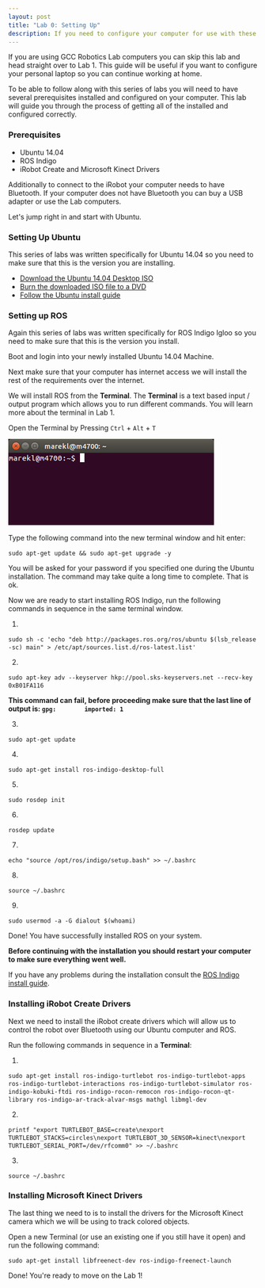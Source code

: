 ```yaml
---
layout: post
title: "Lab 0: Setting Up"
description: If you need to configure your computer for use with these labs start here!
---
```


If you are using GCC Robotics Lab computers you can skip this lab and head 
straight over to Lab 1. This guide will be useful if you want to configure your 
personal laptop so you can continue working at home.

To be able to follow along with this series of labs you will need to have 
several prerequisites installed and configured on your computer. This lab will 
guide you through the process of getting all of the installed and configured 
correctly.

### Prerequisites

* Ubuntu 14.04
* ROS Indigo
* iRobot Create and Microsoft Kinect Drivers

Additionally to connect to the iRobot your computer needs to have Bluetooth. If
your computer does not have Bluetooth you can buy a USB adapter or use the Lab 
computers.

Let's jump right in and start with Ubuntu.

### Setting Up Ubuntu

This series of labs was written specifically for Ubuntu 14.04 so you need to 
make sure that this is the version you are installing.

* [Download the Ubuntu 14.04 Desktop ISO][ubuntu-desktop-download]
* [Burn the downloaded ISO file to a DVD][ubuntu-dvd-burn-guide]
* [Follow the Ubuntu install guide][ubuntu-install-guide]

### Setting up ROS

Again this series of labs was written specifically for ROS Indigo Igloo so you 
need to make sure that this is the version you install.

Boot and login into your newly installed Ubuntu 14.04 Machine.

Next make sure that your computer has internet access we will install the rest 
of the requirements over the internet.

We will install ROS from the __Terminal__. The __Terminal__ is a text based 
input / output program which allows you to run different commands. You will 
learn more about the terminal in Lab 1.

Open the Terminal by Pressing `Ctrl` + `Alt` + `T`

![Small Empty Ubuntu Terminal Window][small-empty-terminal]

Type the following command into the new terminal window and hit enter:

	sudo apt-get update && sudo apt-get upgrade -y

You will be asked for your password if you specified one during the Ubuntu 
installation. The command may take quite a long time to complete. That is ok.

Now we are ready to start installing ROS Indigo, run the following commands in 
sequence in the same terminal window.

1.

	sudo sh -c 'echo "deb http://packages.ros.org/ros/ubuntu $(lsb_release -sc) main" > /etc/apt/sources.list.d/ros-latest.list'

2.

	sudo apt-key adv --keyserver hkp://pool.sks-keyservers.net --recv-key 0xB01FA116

__This command can fail, before proceeding make sure that the last line of 
output is: `gpg:		imported: 1`__

3.

	sudo apt-get update

4.

	sudo apt-get install ros-indigo-desktop-full

5.

	sudo rosdep init

6.

	rosdep update

7.

	echo "source /opt/ros/indigo/setup.bash" >> ~/.bashrc

8.

	source ~/.bashrc

9.

	sudo usermod -a -G dialout $(whoami)


Done! You have successfully installed ROS on your system.

__Before continuing with the installation you should restart your computer to 
make sure everything went well.__

If you have any problems during the installation consult the 
[ROS Indigo install guide][ros-indigo-install-guide].

### Installing iRobot Create Drivers

Next we need to install the iRobot create drivers which will allow us to control
the robot over Bluetooth using our Ubuntu computer and ROS.

Run the following commands in sequence in a __Terminal__:

1.

	sudo apt-get install ros-indigo-turtlebot ros-indigo-turtlebot-apps ros-indigo-turtlebot-interactions ros-indigo-turtlebot-simulator ros-indigo-kobuki-ftdi ros-indigo-rocon-remocon ros-indigo-rocon-qt-library ros-indigo-ar-track-alvar-msgs mathgl libmgl-dev

2.

	printf "export TURTLEBOT_BASE=create\nexport TURTLEBOT_STACKS=circles\nexport TURTLEBOT_3D_SENSOR=kinect\nexport TURTLEBOT_SERIAL_PORT=/dev/rfcomm0" >> ~/.bashrc

3.

	source ~/.bashrc

### Installing Microsoft Kinect Drivers

The last thing we need to is to install the drivers for the Microsoft Kinect 
camera which we will be using to track colored objects.

Open a new Terminal (or use an existing one if you still have it open) and run 
the following command:

	sudo apt-get install libfreenect-dev ros-indigo-freenect-launch


Done! You're ready to move on the Lab 1!

[ubuntu-desktop-download]: http://www.ubuntu.com/download/desktop
[ubuntu-dvd-burn-guide]: https://help.ubuntu.com/community/BurningIsoHowto
[ubuntu-install-guide]: http://www.ubuntu.com/download/desktop/install-ubuntu-desktop
[ros-indigo-install-guide]: http://wiki.ros.org/indigo/Installation/Ubuntu

[small-empty-terminal]: ../images/post/small-empty-terminal.png
